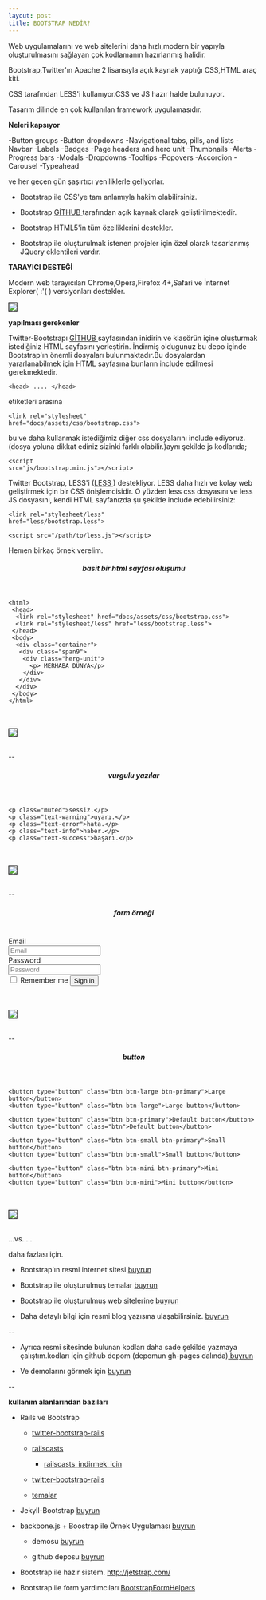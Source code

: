 ```yaml
---
layout: post
title: BOOTSTRAP NEDİR?
---
```

Web uygulamalarını ve web sitelerini daha hızlı,modern bir yapıyla oluşturulmasını sağlayan çok kodlamanın hazırlanmış halidir.

Bootstrap,Twitter'ın Apache 2 lisansıyla açık kaynak yaptığı CSS,HTML araç kiti.

CSS tarafından LESS'i kullanıyor.CSS ve JS hazır halde bulunuyor.

Tasarım dilinde en çok kullanılan framework uygulamasıdır.

<p><b>Neleri kapsıyor </b></p>
	-Button groups 
	-Button dropdowns 
	-Navigational tabs, pills, and lists 
	-Navbar 
	-Labels 
	-Badges 
	-Page headers and hero unit 
	-Thumbnails 
	-Alerts 
	-Progress bars 
	-Modals 
	-Dropdowns 
	-Tooltips 
	-Popovers 
	-Accordion 
	-Carousel 
	-Typeahead 

ve her geçen gün şaşırtıcı yeniliklerle geliyorlar. 

 - Bootstrap ile CSS'ye tam anlamıyla hakim olabilirsiniz.

 - Bootstrap <a href="https://github.com/twitter/bootstrap" target="_blank" > GİTHUB </a> tarafından açık kaynak olarak geliştirilmektedir.

 - Bootstrap HTML5'in tüm özelliklerini destekler.

 - Bootstrap ile oluşturulmak istenen projeler için özel olarak tasarlanmış JQuery eklentileri vardır.

<p><b>TARAYICI DESTEĞİ</b></p>

Modern web tarayıcıları Chrome,Opera,Firefox 4+,Safari ve İnternet Explorer( :'( ) versiyonları destekler.

<img src="/images/tarayıcı.png" name="resim" border="1" />


<p><b>yapılması gerekenler</b></p>

Twitter-Bootstrapı <a href="https://github.com/twitter/bootstrap" target="_blank" > GİTHUB </a> sayfasından inidirin ve klasörün içine oluşturmak istediğiniz HTML sayfasını yerleştirin.
İndirmiş oldugunuz bu depo içinde Bootstrap'ın önemli dosyaları bulunmaktadır.Bu dosyalardan yararlanabilmek için HTML sayfasına bunların include edilmesi gerekmektedir.

<code>&lt;head&gt; .... &lt;/head&gt;</code>

etiketleri arasına 

<code>&lt;link rel="stylesheet" href="docs/assets/css/bootstrap.css"&gt;</code>

bu ve daha kullanmak istediğimiz diğer css dosyalarını include ediyoruz.(dosya yoluna dikkat ediniz sizinki farklı olabilir.)aynı şekilde js kodlarıda;

<code>&lt;script src="js/bootstrap.min.js"&gt;&lt;/script&gt;</code>


Twitter Bootstrap, LESS'i (<a href="http://bsaral.github.com/112/Less-Css/" target="_blank" >LESS </a>) destekliyor. LESS daha hızlı ve kolay web geliştirmek için bir CSS önişlemcisidir. O yüzden less css dosyasını ve less JS dosyasını, kendi HTML sayfanızda şu şekilde include edebilirsiniz:

<code>&lt;link rel="stylesheet/less" href="less/bootstrap.less"&gt;</code>

<p><code>&lt;script src="/path/to/less.js"&gt;&lt;/script&gt;</code> </p>

<p>Hemen birkaç örnek verelim.</p>

<h5 align="center" ><b>basit bir html sayfası oluşumu</b></h5>
<br>

	<html>
	 <head>
	  <link rel="stylesheet" href="docs/assets/css/bootstrap.css">
	  <link rel="stylesheet/less" href="less/bootstrap.less">
	 </head>
	 <body>
	  <div class="container">
	   <div class="span9">
	    <div class="hero-unit">
	      <p> MERHABA DÜNYA</p>
	    </div>
	   </div>
	  </div>
	 </body>
	</html>

<br>
<br>
<img src="/images/kod.png" name="resim" border="1" />
<br>
<br>

--
<h5 align="center" ><b>vurgulu yazılar</b></h5>
<br>

	<p class="muted">sessiz.</p>
	<p class="text-warning">uyarı.</p>
	<p class="text-error">hata.</p>
	<p class="text-info">haber.</p>
	<p class="text-success">başarı.</p>
<br>
<br>

<img src="/images/vurgu.png" name="resim" border="1" />
<br>
<br>

--
<h5 align="center" ><b>form örneği</b></h5>
<br>
	<form class="form-horizontal">
		<div class="control-group">
		  <label class="control-label" for="inputEmail">Email</label>
		  <div class="controls">
		<input type="text" id="inputEmail" placeholder="Email">
		  </div>
		</div>
		<div class="control-group">
		  <label class="control-label" for="inputPassword">Password</label>
		  <div class="controls">
		<input type="password" id="inputPassword" placeholder="Password">
		  </div>
		</div>
		<div class="control-group">
		  <div class="controls">
		<label class="checkbox">
		  <input type="checkbox"> Remember me
		</label>
		<button type="submit" class="btn">Sign in</button>
		  </div>
		</div>
	  </form>

<br>
<br>
	  
<img src="/images/form.png" name="resim" border="1" />
<br>
<br>

--
<h5 align="center" >button</h5>
<br>

	<button type="button" class="btn btn-large btn-primary">Large button</button>
	<button type="button" class="btn btn-large">Large button</button>

	<button type="button" class="btn btn-primary">Default button</button>
	<button type="button" class="btn">Default button</button>

	<button type="button" class="btn btn-small btn-primary">Small button</button>
	<button type="button" class="btn btn-small">Small button</button>

	<button type="button" class="btn btn-mini btn-primary">Mini button</button>
	<button type="button" class="btn btn-mini">Mini button</button>
			 
<br>
<br>

<img src="/images/button.png" name="resim" border="1" />
<br>
<br>

...vs.....

daha fazlası için.

- Bootstrap'ın resmi internet sitesi     <a href="http://twitter.github.com/bootstrap/" target="_blank" > buyrun </a>

- Bootstrap ile oluşturulmuş temalar <a href="http://bootswatch.com/#gallery" target="_blank" > buyrun </a>

- Bootstrap ile oluşturulmuş web sitelerine   <a href="http://builtwithbootstrap.com/" target="_blank" > buyrun </a>

- Daha detaylı bilgi için resmi blog yazısına ulaşabilirsiniz. <a href="https://dev.twitter.com/blog/bootstrap-twitter" target="_blank" >buyrun </a>

--
- Ayrıca resmi sitesinde bulunan kodları daha sade şekilde yazmaya çalıştım.kodları için github depom (depomun gh-pages dalında)<a href="https://github.com/tugdev/bootstrap/tree/gh-pages" target="_blank" > buyrun </a>

- Ve demolarını görmek için <a href="http://tugdev.github.com/bootstrap/" target="_blank" > buyrun </a>

--

<p><b>kullanım alanlarından bazıları </b></p>

 - Rails ve Bootstrap

   - <a href="http://railsapps.github.com/twitter-bootstrap-rails.html" target="_blank" > twitter-bootstrap-rails </a>
 
   - <a href="http://railscasts.com/episodes/328-twitter-bootstrap-basics" target="_blank" > railscasts </a>

  	 - <a href="http://media.railscasts.com/assets/episodes/sources/328-twitter-bootstrap-basics.zip" target="_blank" > railscasts_indirmek_icin </a>

   - <a href="https://github.com/seyhunak/twitter-bootstrap-rails" target="_blank" > twitter-bootstrap-rails </a>

   - <a href="http://themeforest.net/search?utf8=%E2%9C%93&term=bootstrap" target="_blank" > temalar   </a>

 - Jekyll-Bootstrap	<a href="http://jekyllbootstrap.com/" target="_blank" > buyrun </a>

 - backbone.js + Boostrap ile Örnek Uygulaması <a href="http://coenraets.org/blog/2012/02/sample-app-with-backbone-js-and-twitter-bootstrap/" target="_blank" > buyrun </a>


   - demosu <a href="http://coenraets.org/directory" target="_blank" > buyrun </a>
	

   - github deposu <a href="https://github.com/ccoenraets/backbone-directory" target="_blank" > buyrun </a>
	

 - Bootstrap ile hazır sistem. <a href="http://jetstrap.com/" target="_blank" > http://jetstrap.com/ </a>

 - Bootstrap ile form yardımcıları  <a href="http://vincentlamanna.com/BootstrapFormHelpers/" target="_blank" > BootstrapFormHelpers </a>
 			






